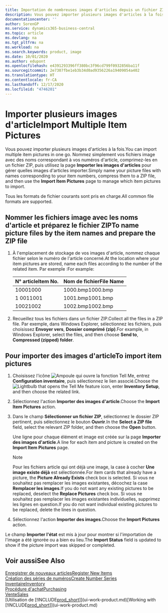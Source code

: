 ```yaml
---
title: Importation de nombreuses images d'articles depuis un fichier ZIP| Microsoft Docs
description: Vous pouvez importer plusieurs images d'articles à la fois. Nommez simplement vos fichiers image avec des noms correspondant à vos numéros d'article, comprimez-les en un fichier zip, puis utilisez la page Importer les images d'articles pour gérer quelles images d'articles importer.
documentationcenter: ''
author: SorenGP
ms.service: dynamics365-business-central
ms.topic: article
ms.devlang: na
ms.tgt_pltfrm: na
ms.workload: na
ms.search.keywords: product, image
ms.date: 10/01/2020
ms.author: edupont
ms.openlocfilehash: e4391293396ff380bc3f96cd799f0932856ba11f
ms.sourcegitcommit: 2e7307fbe1eb3b34d0ad9356226a19409054a402
ms.translationtype: HT
ms.contentlocale: fr-CA
ms.lasthandoff: 12/17/2020
ms.locfileid: "4746201"
---
```

# <a name="import-multiple-item-pictures"></a><span data-ttu-id="1a059-104">Importer plusieurs images d'article</span><span class="sxs-lookup"><span data-stu-id="1a059-104">Import Multiple Item Pictures</span></span>
<span data-ttu-id="1a059-105">Vous pouvez importer plusieurs images d'articles à la fois.</span><span class="sxs-lookup"><span data-stu-id="1a059-105">You can import multiple item pictures in one go.</span></span> <span data-ttu-id="1a059-106">Nommez simplement vos fichiers image avec des noms correspondant à vos numéros d'article, comprimez-les en un fichier ZIP, puis utilisez la page **Importer les images d'articles** pour gérer quelles images d'articles importer.</span><span class="sxs-lookup"><span data-stu-id="1a059-106">Simply name your picture files with names corresponding to your item numbers, compress them to a ZIP file, and then use the **Import Item Pictures** page to manage which item pictures to import.</span></span>

<span data-ttu-id="1a059-107">Tous les formats de fichier courants sont pris en charge.</span><span class="sxs-lookup"><span data-stu-id="1a059-107">All common file formats are supported.</span></span>

## <a name="to-name-picture-files-by-the-item-names-and-prepare-the-zip-file"></a><span data-ttu-id="1a059-108">Nommer les fichiers image avec les noms d'article et préparez le fichier ZIP</span><span class="sxs-lookup"><span data-stu-id="1a059-108">To name picture files by the item names and prepare the ZIP file</span></span>
1. <span data-ttu-id="1a059-109">À l'emplacement de stockage de vos images d'article, nommez chaque fichier selon le numéro de l'article concerné.</span><span class="sxs-lookup"><span data-stu-id="1a059-109">At the location where your item pictures are stored, name each files according to the number of the related item.</span></span> <span data-ttu-id="1a059-110">Par exemple :</span><span class="sxs-lookup"><span data-stu-id="1a059-110">For example:</span></span>

    |<span data-ttu-id="1a059-111">N° article</span><span class="sxs-lookup"><span data-stu-id="1a059-111">Item No.</span></span>|<span data-ttu-id="1a059-112">Nom de fichier</span><span class="sxs-lookup"><span data-stu-id="1a059-112">File Name</span></span>|
    |-|-|
    |<span data-ttu-id="1a059-113">1000</span><span class="sxs-lookup"><span data-stu-id="1a059-113">1000</span></span>|<span data-ttu-id="1a059-114">1000.bmp</span><span class="sxs-lookup"><span data-stu-id="1a059-114">1000.bmp</span></span>|
    |<span data-ttu-id="1a059-115">1 001</span><span class="sxs-lookup"><span data-stu-id="1a059-115">1001</span></span>|<span data-ttu-id="1a059-116">1001.bmp</span><span class="sxs-lookup"><span data-stu-id="1a059-116">1001.bmp</span></span>|
    |<span data-ttu-id="1a059-117">1002</span><span class="sxs-lookup"><span data-stu-id="1a059-117">1002</span></span>|<span data-ttu-id="1a059-118">1002.bmp</span><span class="sxs-lookup"><span data-stu-id="1a059-118">1002.bmp</span></span>|

2. <span data-ttu-id="1a059-119">Recueillez tous les fichiers dans un fichier ZIP.</span><span class="sxs-lookup"><span data-stu-id="1a059-119">Collect all the files in a ZIP file.</span></span> <span data-ttu-id="1a059-120">Par exemple, dans Windows Explorer, sélectionnez les fichiers, puis choisissez **Envoyer vers**, **Dossier comprimé (zip)**.</span><span class="sxs-lookup"><span data-stu-id="1a059-120">For example, in Windows Explorer, select the files, and then choose **Send to**, **Compressed (zipped) folder**.</span></span>     

## <a name="to-import-item-pictures"></a><span data-ttu-id="1a059-121">Pour importer des images d'article</span><span class="sxs-lookup"><span data-stu-id="1a059-121">To import item pictures</span></span>
1. <span data-ttu-id="1a059-122">Choisissez l'icône ![Ampoule qui ouvre la fonction Tell Me](media/ui-search/search_small.png "Dites-moi ce que vous voulez faire"), entrez **Configuration inventaire**, puis sélectionnez le lien associé.</span><span class="sxs-lookup"><span data-stu-id="1a059-122">Choose the ![Lightbulb that opens the Tell Me feature](media/ui-search/search_small.png "Tell me what you want to do") icon, enter **Inventory Setup**, and then choose the related link.</span></span>
2. <span data-ttu-id="1a059-123">Sélectionnez l'action **Importer des images d'article**.</span><span class="sxs-lookup"><span data-stu-id="1a059-123">Choose the **Import Item Pictures** action.</span></span>
3. <span data-ttu-id="1a059-124">Dans le champ **Sélectionner un fichier ZIP**, sélectionnez le dossier ZIP pertinent, puis sélectionnez le bouton **Ouvrir**.</span><span class="sxs-lookup"><span data-stu-id="1a059-124">In the **Select a ZIP file** field, select the relevant ZIP folder, and then choose the **Open** button.</span></span>

    <span data-ttu-id="1a059-125">Une ligne pour chaque élément et image est créée sur la page **Importer des images d'article**.</span><span class="sxs-lookup"><span data-stu-id="1a059-125">A line for each item and picture is created on the **Import Item Pictures** page.</span></span>

    > [!NOTE]
    > <span data-ttu-id="1a059-126">Pour les fichiers article qui ont déjà une image, la case à cocher **Une image existe déjà** est sélectionnée.</span><span class="sxs-lookup"><span data-stu-id="1a059-126">For item cards that already have a picture, the **Picture Already Exists** check box is selected.</span></span> <span data-ttu-id="1a059-127">Si vous ne souhaitez pas remplacer les images existantes, décochez la case **Remplacer les images**.</span><span class="sxs-lookup"><span data-stu-id="1a059-127">If you do not want any existing pictures to be replaced, deselect the **Replace Pictures** check box.</span></span> <span data-ttu-id="1a059-128">Si vous ne souhaitez pas remplacer les images existantes individuelles, supprimez les lignes en question.</span><span class="sxs-lookup"><span data-stu-id="1a059-128">If you do not want individual existing pictures to be replaced, delete the lines in question.</span></span>

3. <span data-ttu-id="1a059-129">Sélectionnez l'action **Importer des images**.</span><span class="sxs-lookup"><span data-stu-id="1a059-129">Choose the **Import Pictures** action.</span></span>

<span data-ttu-id="1a059-130">Le champ **Importer l'état** est mis à jour pour montrer si l'importation de l'image a été ignorée ou a bien eu lieu.</span><span class="sxs-lookup"><span data-stu-id="1a059-130">The **Import Status** field is updated to show if the picture import was skipped or completed.</span></span>       

## <a name="see-also"></a><span data-ttu-id="1a059-131">Voir aussi</span><span class="sxs-lookup"><span data-stu-id="1a059-131">See Also</span></span>
[<span data-ttu-id="1a059-132">Enregistrer de nouveaux articles</span><span class="sxs-lookup"><span data-stu-id="1a059-132">Register New Items</span></span>](inventory-how-register-new-items.md)  
[<span data-ttu-id="1a059-133">Création des séries de numéros</span><span class="sxs-lookup"><span data-stu-id="1a059-133">Create Number Series</span></span>](ui-create-number-series.md)  
[<span data-ttu-id="1a059-134">Inventaire</span><span class="sxs-lookup"><span data-stu-id="1a059-134">Inventory</span></span>](inventory-manage-inventory.md)  
[<span data-ttu-id="1a059-135">Procédure d'achat</span><span class="sxs-lookup"><span data-stu-id="1a059-135">Purchasing</span></span>](purchasing-manage-purchasing.md)  
[<span data-ttu-id="1a059-136">Vente</span><span class="sxs-lookup"><span data-stu-id="1a059-136">Sales</span></span>](sales-manage-sales.md)  
<span data-ttu-id="1a059-137">[Utilisation de [!INCLUDE[prod_short](includes/prod_short.md)]](ui-work-product.md)</span><span class="sxs-lookup"><span data-stu-id="1a059-137">[Working with [!INCLUDE[prod_short](includes/prod_short.md)]](ui-work-product.md)</span></span>
